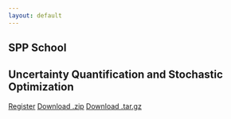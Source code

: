 ```yaml
---
layout: default
---
```

<!DOCTYPE html>
<html lang="en-US">
    <head>
    <meta charset="UTF-8">
    <title> SPP 1962 Fall School on Optimization under Uncertainty </title>
    <meta name="viewport" content="width=device-width, initial-scale=1">
    <meta name="theme-color" content="#157878">
    <link href='https://fonts.googleapis.com/css?family=Open+Sans:400,700' rel='stylesheet' type='text/css'>
    <link rel="stylesheet" type="text/css" href="css/normalize.css" media="screen">
    <link rel="stylesheet" type="text/css" href="css/cayman.css" media="screen">
    <link rel="stylesheet" type="text/css" href="css/github-light.css" media="screen">
  </head>
  
  <body>
    <section class="page-header">
      <h1 class="project-name">SPP School</h1>
      <h2 class="project-tagline">Uncertainty Quantification and Stochastic Optimization </h2>
      <a href="https://github.com/jasonlong/cayman-theme" class="btn">Register</a>
      <a href="https://github.com/jasonlong/cayman-theme/zipball/master" class="btn">Download .zip</a>
      <a href="https://github.com/jasonlong/cayman-theme/tarball/master" class="btn">Download .tar.gz</a>
    </section>
  </body>
</html>

